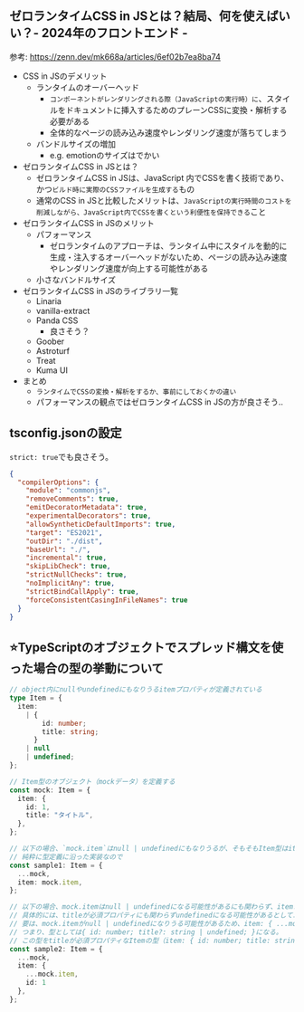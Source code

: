 ## ゼロランタイムCSS in JSとは？結局、何を使えばいい？- 2024年のフロントエンド -

参考: https://zenn.dev/mk668a/articles/6ef02b7ea8ba74

- CSS in JSのデメリット
  - ランタイムのオーバーヘッド
    - `コンポーネントがレンダリングされる際（JavaScriptの実行時）に`、スタイルをドキュメントに挿入するためのプレーンCSSに変換・解析する必要がある
    - 全体的なページの読み込み速度やレンダリング速度が落ちてしまう
  - バンドルサイズの増加
    - e.g. emotionのサイズはでかい
- ゼロランタイムCSS in JSとは？
  - ゼロランタイムCSS in JSは、JavaScript 内でCSSを書く技術であり、かつ`ビルド時に実際のCSSファイルを生成する`もの
  - 通常のCSS in JSと比較したメリットは、`JavaScriptの実行時間のコストを削減しながら、JavaScript内でCSSを書くという利便性を保持できる`こと
- ゼロランタイムCSS in JSのメリット
  - パフォーマンス
    - ゼロランタイムのアプローチは、ランタイム中にスタイルを動的に生成・注入するオーバーヘッドがないため、ページの読み込み速度やレンダリング速度が向上する可能性がある
  - 小さなバンドルサイズ
- ゼロランタイムCSS in JSのライブラリ一覧
  - Linaria
  - vanilla-extract
  - Panda CSS
    - 良さそう？
  - Goober
  - Astroturf
  - Treat
  - Kuma UI
- まとめ
  - `ランタイムでCSSの変換・解析をするか、事前にしておくかの違い`
  - パフォーマンスの観点ではゼロランタイムCSS in JSの方が良さそう..

## tsconfig.jsonの設定

`strict: true`でも良さそう。

```json
{
  "compilerOptions": {
    "module": "commonjs",
    "removeComments": true,
    "emitDecoratorMetadata": true,
    "experimentalDecorators": true,
    "allowSyntheticDefaultImports": true,
    "target": "ES2021",
    "outDir": "./dist",
    "baseUrl": "./",
    "incremental": true,
    "skipLibCheck": true,
    "strictNullChecks": true,
    "noImplicitAny": true,
    "strictBindCallApply": true,
    "forceConsistentCasingInFileNames": true
  }
}
```

## ⭐️TypeScriptのオブジェクトでスプレッド構文を使った場合の型の挙動について

```ts
// object内にnullやundefinedにもなりうるitemプロパティが定義されている
type Item = {
  item:
    | {
        id: number;
        title: string;
      }
    | null
    | undefined;
};

// Item型のオブジェクト（mockデータ）を定義する
const mock: Item = {
  item: {
    id: 1,
    title: "タイトル",
  },
};

// 以下の場合、`mock.item`はnull | undefinedにもなりうるが、そもそもItem型はitemプロパティとしてnull | undefinedを許可しているため、特に型エラーにはならない
// 純粋に型定義に沿った実装なので
const sample1: Item = {
  ...mock,
  item: mock.item,
};

// 以下の場合、mock.itemはnull | undefinedになる可能性があるにも関わらず、item: {}定義の中でスプレッド構文で展開しているため、型エラーになる。
// 具体的には、titleが必須プロパティにも関わらずundefinedになる可能性があるとしてエラーになる。
// 要は、mock.itemがnull | undefinedになりうる可能性があるため、item: { ...mock.item, id: 1 }にはtitleプロパティが必ずしも存在するとは言えない状態になっている。
// つまり、型としては{ id: number; title?: string | undefined; }になる。
// この型をtitleが必須プロパティなItemの型（item: { id: number; title: string; }）に当てはめようとするため型エラーになる
const sample2: Item = {
  ...mock,
  item: {
    ...mock.item,
    id: 1
  },
};
```

